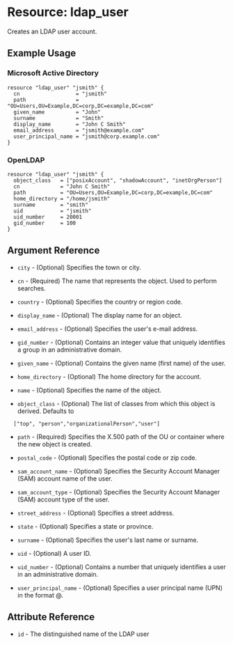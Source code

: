 # Resource: ldap_user

Creates an LDAP user account. 

## Example Usage

### Microsoft Active Directory
```hcl
resource "ldap_user" "jsmith" {
  cn                  = "jsmith"
  path                = "OU=Users,OU=Example,DC=corp,DC=example,DC=com"
  given_name          = "John"
  surname             = "Smith"
  display_name        = "John C Smith"
  email_address       = "jsmith@example.com"
  user_principal_name = "jsmith@corp.example.com"
}
```

### OpenLDAP
```hcl
resource "ldap_user" "jsmith" {
  object_class   = ["posixAccount", "shadowAccount", "inetOrgPerson"]
  cn             = "John C Smith"
  path           = "OU=Users,OU=Example,DC=corp,DC=example,DC=com"
  home_directory = "/home/jsmith"
  surname        = "smith"
  uid            = "jsmith"
  uid_number     = 20001
  gid_number     = 100
}
```

## Argument Reference

* `city` - (Optional) Specifies the town or city.

* `cn` - (Required) The name that represents the object. Used to perform searches.

* `country` - (Optional) Specifies the country or region code.

* `display_name` - (Optional) The display name for an object.

* `email_address` - (Optional) Specifies the user's e-mail address.

* `gid_number` - (Optional) Contains an integer value that uniquely identifies a group in an administrative domain.

* `given_name` - (Optional) Contains the given name (first name) of the user.

* `home_directory` - (Optional) The home directory for the account.

* `name` - (Optional) Specifies the name of the object.

* `object_class` - (Optional) The list of classes from which this object is derived. Defaults to 
```hcl
  ["top", "person","organizationalPerson","user"]
```

* `path` - (Required) Specifies the X.500 path of the OU or container where the new object is created.

* `postal_code` - (Optional) Specifies the postal code or zip code.

* `sam_account_name` - (Optional) Specifies the Security Account Manager (SAM) account name of the user.

* `sam_account_type` - (Optional) Specifies the Security Account Manager (SAM) account type of the user.

* `street_address` - (Optional) Specifies a street address.

* `state` - (Optional) Specifies a state or province.

* `surname` - (Optional) Specifies the user's last name or surname.

* `uid` - (Optional) A user ID.

* `uid_number` - (Optional) Contains a number that uniquely identifies a user in an administrative domain.

* `user_principal_name` - (Optional) Specifies a user principal name (UPN) in the format <USER>@<DNS-domain-name>.

## Attribute Reference

* `id` - The distinguished name of the LDAP user

